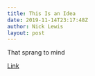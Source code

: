 ```yaml
---
title: This Is an Idea
date: 2019-11-14T23:17:48Z
author: Nick Lewis
layout: post
---
```


That sprang to mind

[Link](#)
